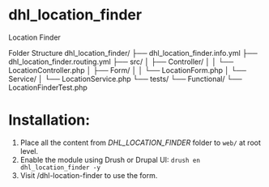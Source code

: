 # dhl_location_finder
Location Finder

Folder Structure
dhl_location_finder/
├── dhl_location_finder.info.yml
├── dhl_location_finder.routing.yml
├── src/
│   ├── Controller/
│   │   └── LocationController.php
│   ├── Form/
│   │   └── LocationForm.php
│   └── Service/
│       └── LocationService.php
└── tests/
    └── Functional/
        └── LocationFinderTest.php

# Installation:
1. Place all the content from *DHL_LOCATION_FINDER* folder to `web/` at root level.
2. Enable the module using Drush or Drupal UI: 
`
drush en dhl_location_finder -y
`
3. Visit /dhl-location-finder to use the form.